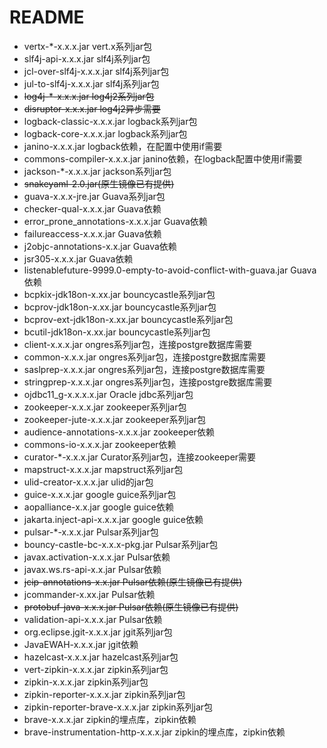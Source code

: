 # README

- vertx-*-x.x.x.jar vert.x系列jar包
- slf4j-api-x.x.x.jar slf4j系列jar包
- jcl-over-slf4j-x.x.x.jar slf4j系列jar包
- jul-to-slf4j-x.x.x.jar slf4j系列jar包
- ~~log4j-*-x.x.x.jar  log4j2系列jar包~~
- ~~disruptor-x.x.x.jar log4j2异步需要~~
- logback-classic-x.x.x.jar logback系列jar包
- logback-core-x.x.x.jar logback系列jar包
- janino-x.x.x.jar logback依赖，在配置中使用if需要
- commons-compiler-x.x.x.jar janino依赖，在logback配置中使用if需要
- jackson-*-x.x.x.jar jackson系列jar包
- ~~snakeyaml-2.0.jar(原生镜像已有提供)~~
- guava-x.x.x-jre.jar Guava系列jar包
- checker-qual-x.x.x.jar Guava依赖
- error_prone_annotations-x.x.x.jar Guava依赖
- failureaccess-x.x.x.jar Guava依赖
- j2objc-annotations-x.x.jar Guava依赖
- jsr305-x.x.x.jar Guava依赖
- listenablefuture-9999.0-empty-to-avoid-conflict-with-guava.jar Guava依赖
- bcpkix-jdk18on-x.xx.jar bouncycastle系列jar包
- bcprov-jdk18on-x.xx.jar bouncycastle系列jar包
- bcprov-ext-jdk18on-x.xx.jar bouncycastle系列jar包
- bcutil-jdk18on-x.xx.jar bouncycastle系列jar包
- client-x.x.x.jar ongres系列jar包，连接postgre数据库需要
- common-x.x.x.jar ongres系列jar包，连接postgre数据库需要
- saslprep-x.x.x.jar ongres系列jar包，连接postgre数据库需要
- stringprep-x.x.x.jar ongres系列jar包，连接postgre数据库需要
- ojdbc11_g-x.x.x.x.jar Oracle jdbc系列jar包
- zookeeper-x.x.x.jar zookeeper系列jar包
- zookeeper-jute-x.x.x.jar zookeeper系列jar包
- audience-annotations-x.x.x.jar zookeeper依赖
- commons-io-x.x.x.jar zookeeper依赖
- curator-*-x.x.x.jar Curator系列jar包，连接zookeeper需要
- mapstruct-x.x.x.jar mapstruct系列jar包
- ulid-creator-x.x.x.jar ulid的jar包
- guice-x.x.x.jar google guice系列jar包
- aopalliance-x.x.jar google guice依赖
- jakarta.inject-api-x.x.x.jar google guice依赖
- pulsar-*-x.x.x.jar Pulsar系列jar包
- bouncy-castle-bc-x.x.x-pkg.jar Pulsar系列jar包
- javax.activation-x.x.x.jar Pulsar依赖
- javax.ws.rs-api-x.x.jar Pulsar依赖
- ~~jcip-annotations-x.x.jar Pulsar依赖(原生镜像已有提供)~~
- jcommander-x.xx.jar Pulsar依赖
- ~~protobuf-java-x.x.x.jar Pulsar依赖(原生镜像已有提供)~~
- validation-api-x.x.x.jar Pulsar依赖
- org.eclipse.jgit-x.x.x.jar jgit系列jar包
- JavaEWAH-x.x.x.jar jgit依赖
- hazelcast-x.x.x.jar hazelcast系列jar包
- vert-zipkin-x.x.x.jar zipkin系列jar包
- zipkin-x.x.x.jar zipkin系列jar包
- zipkin-reporter-x.x.x.jar zipkin系列jar包
- zipkin-reporter-brave-x.x.x.jar zipkin系列jar包
- brave-x.x.x.jar zipkin的埋点库，zipkin依赖
- brave-instrumentation-http-x.x.x.jar zipkin的埋点库，zipkin依赖
